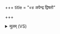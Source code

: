 +++
title = "०४ अपेन्द्र द्विषतो"

+++
<details><summary>मूलम् (VS)</summary>

अपे॑न्द्र द्विष॒तो मनो॑ ऽप॒ जिज्या॑सतो व॒धम्।  
वि म॒हच्छर्म॑ यच्छ॒ वरी॑यो यावया व॒धम् ॥
</details>